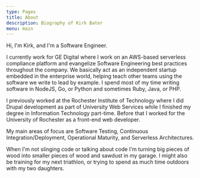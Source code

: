 ```yaml
---
type: Pages
title: About
description: Biography of Kirk Bater
menu: main
---
```


Hi, I'm Kirk, and I'm a Software Engineer.

I currently work for GE Digital where I work on an AWS-based serverless compliance platform and evangelize Software Engineering best practices throughout the company. We basically act as an independent startup embedded in the enterprise world, helping teach other teams using the software we write to lead by example.  I spend most of my time writing software in NodeJS, Go, or Python and sometimes Ruby, Java, or PHP.

I previously worked at the Rochester Institute of Technology where I did Drupal development as part of University Web Services while I finished my degree in Information Technology part-time.  Before that I worked for the University of Rochester as a front-end web developer.

My main areas of focus are Software Testing, Continuous Integration/Deployment, Operational Maturity, and Serverless Architectures.

When I'm not slinging code or talking about code I'm turning big pieces of wood into smaller pieces of wood and sawdust in my garage.  I might also be training for my next triathlon, or trying to spend as much time outdoors with my two daughters.
